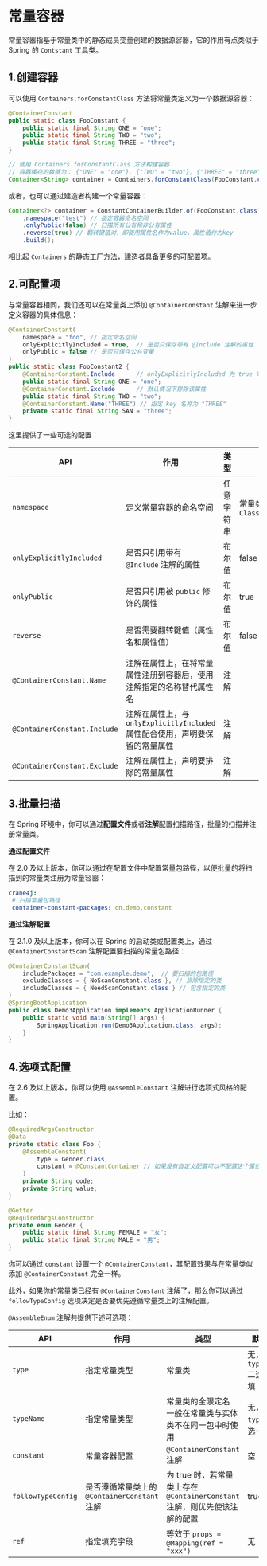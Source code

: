 # 常量容器

常量容器指基于常量类中的静态成员变量创建的数据源容器，它的作用有点类似于 Spring 的 `Contstant` 工具类。

## 1.创建容器

可以使用 `Containers.forConstantClass` 方法将常量类定义为一个数据源容器：

```java
@ContainerConstant
public static class FooConstant {
    public static final String ONE = "one";
    public static final String TWO = "two";
    public static final String THREE = "three";
}

// 使用 Containers.forConstantClass 方法构建容器
// 容器缓存的数据为： {"ONE" = "one"}, {"TWO" = "two"}, {"THREE" = "three"}
Container<String> container = Containers.forConstantClass(FooConstant.class, new SimpleAnnotationFinder());
```

或者，也可以通过建造者构建一个常量容器：

~~~java
Container<?> container = ConstantContainerBuilder.of(FooConstant.class)
    .namespace("test") // 指定容器命名空间
    .onlyPublic(false) // 扫描所有公有和非公有属性
    .reverse(true) // 翻转键值对，即使用属性名作为value，属性值作为key
    .build();
~~~

相比起 `Containers` 的静态工厂方法，建造者具备更多的可配置项。

## 2.可配置项

与常量容器相同，我们还可以在常量类上添加 `@ContainerConstant` 注解来进一步定义容器的具体信息：

```java
@ContainerConstant(
    namespace = "foo", // 指定命名空间
    onlyExplicitlyIncluded = true,  // 是否只保存带有 @Include 注解的属性
    onlyPublic = false // 是否只保存公共变量
)
public static class FooConstant2 {
    @ContainerConstant.Include      // onlyExplicitlyIncluded 为 true 时，仅包含带有该注解的属性
    public static final String ONE = "one";
    @ContainerConstant.Exclude      // 默认情况下排除该属性
    public static final String TWO = "two";
    @ContainerConstant.Name("THREE") // 指定 key 名称为 "THREE"
    private static final String SAN = "three";
}
```

这里提供了一些可选的配置：

| API                          | 作用                                                         | 类型       | 默认值                      |
| ---------------------------- | ------------------------------------------------------------ | ---------- | --------------------------- |
| `namespace`                  | 定义常量容器的命名空间                                       | 任意字符串 | 常量类的 `Class#SimpleName` |
| `onlyExplicitlyIncluded`     | 是否只引用带有 `@Include` 注解的属性                         | 布尔值     | false                       |
| `onlyPublic`                 | 是否只引用被 `public` 修饰的属性                             | 布尔值     | true                        |
| `reverse`                    | 是否需要翻转键值（属性名和属性值）                           | 布尔值     | false                       |
| `@ContainerConstant.Name`    | 注解在属性上，在将常量属性注册到容器后，使用注解指定的名称替代属性名 | 注解       |                             |
| `@ContainerConstant.Include` | 注解在属性上，与 `onlyExplicitlyIncluded` 属性配合使用，声明要保留的常量属性 | 注解       |                             |
| `@ContainerConstant.Exclude` | 注解在属性上，声明要排除的常量属性                           | 注解       |                             |

## 3.批量扫描

在 Spring 环境中，你可以通过**配置文件**或者**注解**配置扫描路径，批量的扫描并注册常量类。

**通过配置文件**

在 2.0 及以上版本，你可以通过在配置文件中配置常量包路径，以便批量的将扫描到的常量类注册为常量容器：

~~~yml
crane4j:
 # 扫描常量包路径
 container-constant-packages: cn.demo.constant
~~~

**通过注解配置**

在 2.1.0 及以上版本，你可以在 Spring 的启动类或配置类上，通过 `@ContainerConstantScan` 注解配置要扫描的常量包路径：

~~~java
@ContainerConstantScan(
    includePackages = "com.example.demo",  // 要扫描的包路径
    excludeClasses = { NoScanConstant.class }, // 排除指定的类
    includeClasses = { NeedScanConstant.class } // 包含指定的类
)
@SpringBootApplication
public class Demo3Application implements ApplicationRunner {
    public static void main(String[] args) {
        SpringApplication.run(Demo3Application.class, args);
    }
}
~~~

## 4.选项式配置

在 2.6 及以上版本，你可以使用 `@AssembleConstant` 注解进行选项式风格的配置。

比如：

```java
@RequiredArgsConstructor
@Data
private static class Foo {
    @AssembleConstant(
        type = Gender.class,
        constant = @ConstantContainer // 如果没有自定义配置可以不配置这个属性
    )
    private String code;
    private String value;
}

@Getter
@RequiredArgsConstructor
private enum Gender {
    public static final String FEMALE = "女";
    public static final String MALE = "男";
}
```

你可以通过 `constant` 设置一个 `@ContainerConstant`，其配置效果与在常量类似添加 `@ContainerConstant` 完全一样。

此外，如果你的常量类已经有 `@ContainerConstant` 注解了，那么你可以通过 `followTypeConfig` 选项决定是否要优先遵循常量类上的注解配置。

`@AssembleEnum` 注解共提供下述可选项：

| API                | 作用                                         | 类型                                                         | 默认值                       |
| ------------------ | -------------------------------------------- | ------------------------------------------------------------ | ---------------------------- |
| `type`             | 指定常量类型                                 | 常量类                                                       | 无，与 `typeName` 二选一必填 |
| `typeName`         | 指定常量类型                                 | 常量类的全限定名<br />一般在常量类与实体类不在同一包中时使用 | 无，与 `type` 二选一必填     |
| `constant`         | 常量容器配置                                 | `@ContainerConstant` 注解                                    | 空                           |
| `followTypeConfig` | 是否遵循常量类上的 `@ContainerConstant` 注解 | 为 true 时，若常量类上存在 `@ContainerConstant` 注解，则优先使该注解的配置 | true                         |
| `ref`              | 指定填充字段                                 | 等效于 `props = @Mapping(ref = "xxx")`                       | 无                           |
